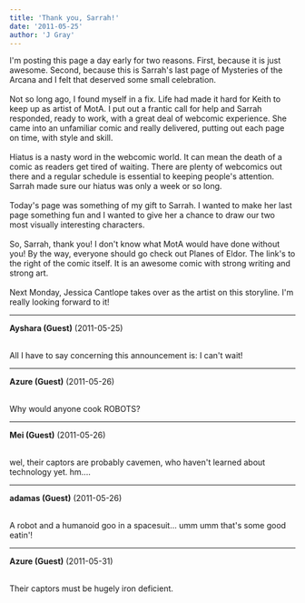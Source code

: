 ```yaml
---
title: 'Thank you, Sarrah!'
date: '2011-05-25'
author: 'J Gray'
---
```


I'm posting this page a day early for two reasons. First, because it is just awesome. Second, because this is Sarrah's last page of Mysteries of the Arcana and I felt that deserved some small celebration.<br><br>Not so long ago, I found myself in a fix. Life had made it hard for Keith to keep up as artist of MotA. I put out a frantic call for help and Sarrah responded, ready to work, with a great deal of webcomic experience. She came into an unfamiliar comic and really delivered, putting out each page on time, with style and skill. <br><br>Hiatus is a nasty word in the webcomic world. It can mean the death of a comic as readers get tired of waiting. There are plenty of webcomics out there and a regular schedule is essential to keeping people's attention. Sarrah made sure our hiatus was only a week or so long. <br><br>Today's page was something of my gift to Sarrah. I wanted to make her last page something fun and I wanted to give her a chance to draw our two most visually interesting characters. <br><br>So, Sarrah, thank you! I don't know what MotA would have done without you! By the way, everyone should go check out Planes of Eldor. The link's to the right of the comic itself. It is an awesome comic with strong writing and strong art.<br><br>Next Monday, Jessica Cantlope takes over as the artist on this storyline. I'm really looking forward to it!<br>

---
**Ayshara (Guest)** (2011-05-25)

<br> All I have to say concerning this announcement is: I can't wait!<br>

---
**Azure (Guest)** (2011-05-26)

<br> Why would anyone cook ROBOTS? <br>

---
**Mei (Guest)** (2011-05-26)

<br>wel, their captors are probably cavemen, who haven't learned about technology yet. hm....

---
**adamas (Guest)** (2011-05-26)

<br> A robot and a humanoid goo in a spacesuit... umm umm that's some good eatin'!<br>

---
**Azure (Guest)** (2011-05-31)

<br> Their captors must be hugely iron deficient.<br>

